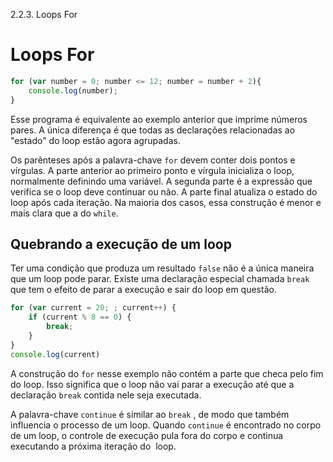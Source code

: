 2.2.3. Loops For

# Loops For

```js
for (var number = 0; number <= 12; number = number + 2){
    console.log(number);
}
```

Esse programa é equivalente ao exemplo anterior que imprime números pares. A única diferença é que todas as declarações relacionadas ao "estado" do loop estão agora agrupadas.

Os parênteses após a palavra-chave `for` devem conter dois pontos e vírgulas. A parte anterior ao primeiro ponto e vírgula inicializa o loop, normalmente definindo uma variável. A segunda parte é a expressão que verifica se o loop deve continuar ou não. A parte final atualiza o estado do loop após cada iteração. Na maioria dos casos, essa construção é menor e mais clara que a do `while`.

## Quebrando a execução de um loop

Ter uma condição que produza um resultado `false` não é a única maneira que um loop pode parar. Existe uma declaração especial chamada `break` que tem o efeito de parar a execução e sair do loop em questão.

```js
for (var current = 20; ; current++) {
    if (current % 8 == 0) {
        break;
    }
}
console.log(current)
```

A construção do `for` nesse exemplo não contém a parte que checa pelo fim do loop. Isso significa que o loop não vai parar a execução até que a declaração `break` contida nele seja executada.

A palavra-chave `continue` é similar ao `break` , de modo que também influencia o processo de um loop. Quando `continue` é encontrado no corpo de um loop, o controle de execução pula fora do corpo e continua executando a próxima iteração do  loop.